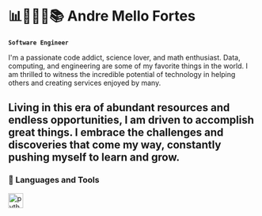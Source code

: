 # 📊👨🏻‍💻📚 Andre Mello Fortes

**`Software Engineer`**

I'm a passionate code addict, science lover, and math enthusiast. Data, computing, and engineering are some of my favorite things in the world. I am thrilled to witness the incredible potential of technology in helping others and creating services enjoyed by many.

Living in this era of abundant resources and endless opportunities, I am driven to accomplish great things. I embrace the challenges and discoveries that come my way, constantly pushing myself to learn and grow.
---

### 🧰 Languages and Tools

<img align="left" alt="python" width="30px" style="padding-right:10px;" src="https://cdn.jsdelivr.net/gh/devicons/devicon@v2.15.1/devicon.min.css](https://cdn.jsdelivr.net/gh/devicons/devicon/icons/python/python-original.svg"/>
<!--
**ComputationTime/ComputationTime** is a ✨ _special_ ✨ repository because its `README.md` (this file) appears on your GitHub profile.

Here are some ideas to get you started:

- 🔭 I’m currently working on ...
- 🌱 I’m currently learning ...
- 👯 I’m looking to collaborate on ...
- 🤔 I’m looking for help with ...
- 💬 Ask me about ...
- 📫 How to reach me: ...
- 😄 Pronouns: ...
- ⚡ Fun fact: ...
-->

